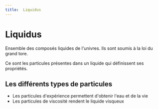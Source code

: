 ```yaml
---
title:  Liquidus
---
```


Liquidus
========

Ensemble des composés liquides de l'univres. Ils sont soumis à la loi du grand tore. 

Ce sont les particules présentes dans un liquide qui définissent ses propriétés.

Les différents types de particules
---
* Les particules d'expérience permettent  d'obtenir l'eau et de la vie
* Les particules de viscosité rendent le liquide visqueux